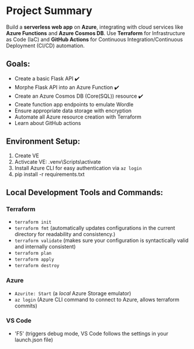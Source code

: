 # Project Summary
Build a **serverless web app** on **Azure**, integrating with cloud services like **Azure Functions** and **Azure Cosmos DB**. Use **Terraform** for Infrastructure as Code (IaC) and **GitHub Actions** for Continuous Integration/Continuous Deployment (CI/CD) automation.

## Goals:
- Create a basic Flask API ✔️
- Morphe Flask API into an Azure Function ✔️
- Create an Azure Cosmos DB (Core(SQL)) resource ✔️
- Create function app endpoints to emulate Wordle
- Ensure appropriate data storage with encryption
- Automate all Azure resource creation with Terraform
- Learn about GitHub actions

## Environment Setup:
1. Create VE
2. Activcate VE: .venv\Scripts\activate
3. Install Azure CLI for easy authentication via `az login`
4. pip install -r requirements.txt

## Local Development Tools and Commands:
### Terraform
- `terraform init`
- `terraform fmt` (automatically updates configurations in the current directory for readability and consistency.)
- `terraform validate` (makes sure your configuration is syntactically valid and internally consistent)
- `terraform plan`
- `terraform apply`
- `terraform destroy`

### Azure
- `Azurite: Start` (a *local* Azure Storage emulator)
- `az login` (Azure CLI command to connect to Azure, allows terraform commits)

### VS Code
- 'F5' (triggers debug mode, VS Code follows the settings in your launch.json file)



